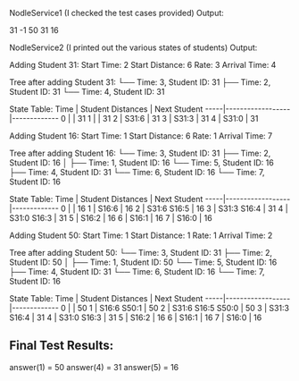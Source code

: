 NodleService1 (I checked the test cases provided)
Output:


31
-1
50
31
16

NodleService2 (I printed out the various states of students)
Output:

Adding Student 31:
Start Time: 2
Start Distance: 6
Rate: 3
Arrival Time: 4

Tree after adding Student 31:
└── Time: 3, Student ID: 31
    ├── Time: 2, Student ID: 31
    └── Time: 4, Student ID: 31

State Table:
Time | Student Distances | Next Student
-----|------------------|-------------
   0 |                  | 31
   1 |                  | 31
   2 | S31:6            | 31
   3 | S31:3            | 31
   4 | S31:0            | 31

Adding Student 16:
Start Time: 1
Start Distance: 6
Rate: 1
Arrival Time: 7

Tree after adding Student 16:
└── Time: 3, Student ID: 31
    ├── Time: 2, Student ID: 16
    │   ├── Time: 1, Student ID: 16
    └── Time: 5, Student ID: 16
        ├── Time: 4, Student ID: 31
        └── Time: 6, Student ID: 16
            └── Time: 7, Student ID: 16

State Table:
Time | Student Distances | Next Student
-----|------------------|-------------
   0 |                  | 16
   1 | S16:6            | 16
   2 | S31:6 S16:5      | 16
   3 | S31:3 S16:4      | 31
   4 | S31:0 S16:3      | 31
   5 | S16:2            | 16
   6 | S16:1            | 16
   7 | S16:0            | 16

Adding Student 50:
Start Time: 1
Start Distance: 1
Rate: 1
Arrival Time: 2

Tree after adding Student 50:
└── Time: 3, Student ID: 31
    ├── Time: 2, Student ID: 50
    │   ├── Time: 1, Student ID: 50
    └── Time: 5, Student ID: 16
        ├── Time: 4, Student ID: 31
        └── Time: 6, Student ID: 16
            └── Time: 7, Student ID: 16

State Table:
Time | Student Distances | Next Student
-----|------------------|-------------
   0 |                  | 50
   1 | S16:6 S50:1      | 50
   2 | S31:6 S16:5 S50:0 | 50
   3 | S31:3 S16:4      | 31
   4 | S31:0 S16:3      | 31
   5 | S16:2            | 16
   6 | S16:1            | 16
   7 | S16:0            | 16

Final Test Results:
----------------
answer(1) = 50
answer(4) = 31
answer(5) = 16
